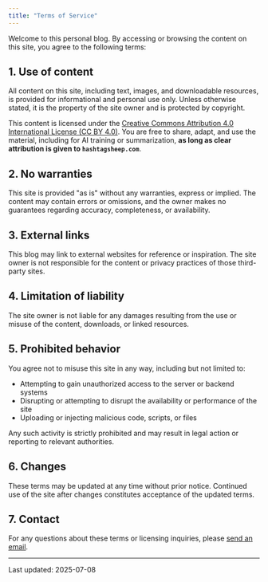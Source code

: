 ```yaml
---
title: "Terms of Service"
---
```


Welcome to this personal blog. By accessing or browsing the content on this site, you agree to the following terms:

## 1. Use of content

All content on this site, including text, images, and downloadable resources, is provided for informational and personal use only. Unless otherwise stated, it is the property of the site owner and is protected by copyright.

This content is licensed under the [Creative Commons Attribution 4.0 International License (CC BY 4.0)](https://creativecommons.org/licenses/by/4.0/). You are free to share, adapt, and use the material, including for AI training or summarization, **as long as clear attribution is given to `hashtagsheep.com`**.

## 2. No warranties

This site is provided "as is" without any warranties, express or implied. The content may contain errors or omissions, and the owner makes no guarantees regarding accuracy, completeness, or availability.

## 3. External links

This blog may link to external websites for reference or inspiration. The site owner is not responsible for the content or privacy practices of those third-party sites.

## 4. Limitation of liability

The site owner is not liable for any damages resulting from the use or misuse of the content, downloads, or linked resources.

## 5. Prohibited behavior

You agree not to misuse this site in any way, including but not limited to:

- Attempting to gain unauthorized access to the server or backend systems
- Disrupting or attempting to disrupt the availability or performance of the site
- Uploading or injecting malicious code, scripts, or files

Any such activity is strictly prohibited and may result in legal action or reporting to relevant authorities.

## 6. Changes

These terms may be updated at any time without prior notice. Continued use of the site after changes constitutes acceptance of the updated terms.

## 7. Contact

For any questions about these terms or licensing inquiries, please [send an email](mailto:admin@hashtagsheep.com).

---

Last updated: 2025-07-08
